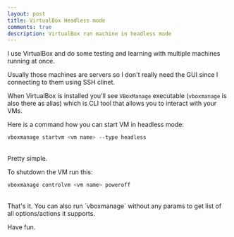 ```yaml
---
layout: post
title: VirtualBox Headless mode
comments: true
description: VirtualBox run machine in headless mode
---
```


I use VirtualBox and do some testing and learning with multiple machines running at once.

Usually those machines are servers so I don't really need the GUI since I connecting to them using SSH clinet.

When VirtualBox is installed you'll see `VBoxManage` executable (`vboxmanage` is also there as alias) which is CLI tool
that allows you to interact with your VMs.

Here is a command how you can start VM in headless mode:

```bash
vboxmanage startvm <vm name> --type headless
```
<br/>
Pretty simple.

To shutdown the VM run this:

```bash
vboxmanage controlvm <vm name> poweroff
```
<br/>
That's it. You can also run `vboxmanage` without any params to get list of all options/actions it supports.

Have fun.
